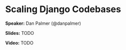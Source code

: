 # Scaling Django Codebases

**Speaker:** Dan Palmer (@danpalmer)

**Slides:** TODO

**Video:** TODO
